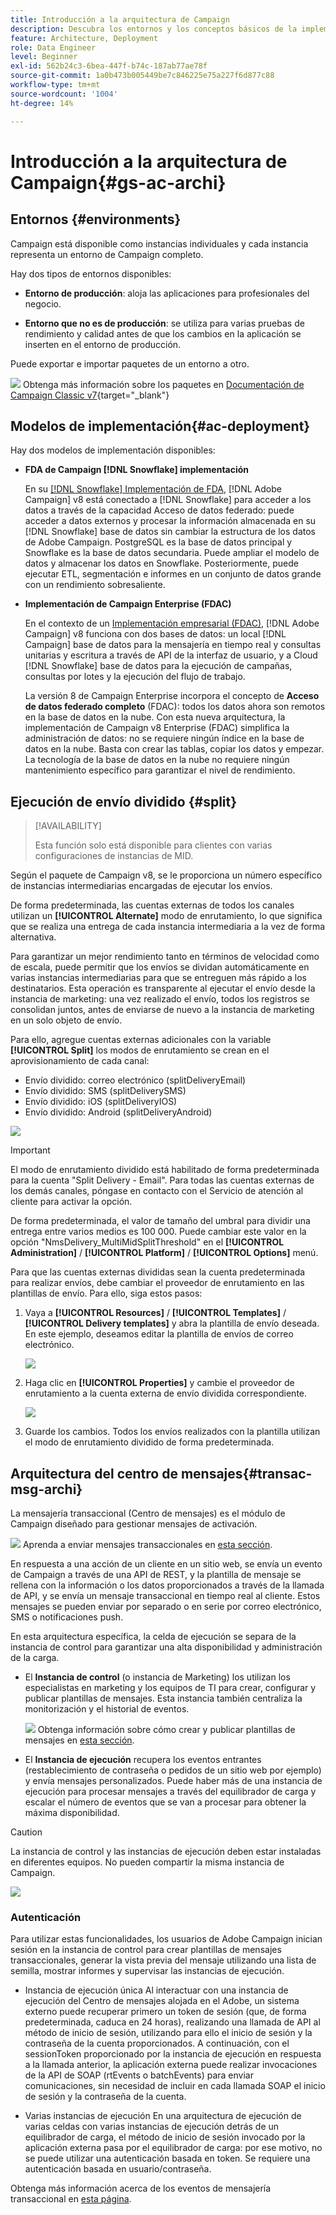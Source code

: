 ```yaml
---
title: Introducción a la arquitectura de Campaign
description: Descubra los entornos y los conceptos básicos de la implementación, incluido cómo informar sobre un entorno de campaña.
feature: Architecture, Deployment
role: Data Engineer
level: Beginner
exl-id: 562b24c3-6bea-447f-b74c-187ab77ae78f
source-git-commit: 1a0b473b005449be7c846225e75a227f6d877c88
workflow-type: tm+mt
source-wordcount: '1004'
ht-degree: 14%

---
```


# Introducción a la arquitectura de Campaign{#gs-ac-archi}

## Entornos {#environments}

Campaign está disponible como instancias individuales y cada instancia representa un entorno de Campaign completo.

Hay dos tipos de entornos disponibles:

* **Entorno de producción**: aloja las aplicaciones para profesionales del negocio.

* **Entorno que no es de producción**: se utiliza para varias pruebas de rendimiento y calidad antes de que los cambios en la aplicación se inserten en el entorno de producción.

Puede exportar e importar paquetes de un entorno a otro.

![](../assets/do-not-localize/book.png) Obtenga más información sobre los paquetes en [Documentación de Campaign Classic v7](https://experienceleague.adobe.com/docs/campaign-classic/using/getting-started/administration-basics/working-with-data-packages.html){target="_blank"}

## Modelos de implementación{#ac-deployment}

Hay dos modelos de implementación disponibles:

* **FDA de Campaign [!DNL Snowflake] implementación**

  En su [[!DNL Snowflake] Implementación de FDA](fda-deployment.md), [!DNL Adobe Campaign] v8 está conectado a [!DNL Snowflake] para acceder a los datos a través de la capacidad Acceso de datos federado: puede acceder a datos externos y procesar la información almacenada en su [!DNL Snowflake] base de datos sin cambiar la estructura de los datos de Adobe Campaign. PostgreSQL es la base de datos principal y Snowflake es la base de datos secundaria. Puede ampliar el modelo de datos y almacenar los datos en Snowflake. Posteriormente, puede ejecutar ETL, segmentación e informes en un conjunto de datos grande con un rendimiento sobresaliente.

* **Implementación de Campaign Enterprise (FDAC)**

  En el contexto de un [Implementación empresarial (FDAC)](enterprise-deployment.md), [!DNL Adobe Campaign] v8 funciona con dos bases de datos: un local [!DNL Campaign] base de datos para la mensajería en tiempo real y consultas unitarias y escritura a través de API de la interfaz de usuario, y a Cloud [!DNL Snowflake] base de datos para la ejecución de campañas, consultas por lotes y la ejecución del flujo de trabajo.

  La versión 8 de Campaign Enterprise incorpora el concepto de **Acceso de datos federado completo** (FDAC): todos los datos ahora son remotos en la base de datos en la nube. Con esta nueva arquitectura, la implementación de Campaign v8 Enterprise (FDAC) simplifica la administración de datos: no se requiere ningún índice en la base de datos en la nube. Basta con crear las tablas, copiar los datos y empezar. La tecnología de la base de datos en la nube no requiere ningún mantenimiento específico para garantizar el nivel de rendimiento.

## Ejecución de envío dividido {#split}

>[!AVAILABILITY]
>
>Esta función solo está disponible para clientes con varias configuraciones de instancias de MID.

Según el paquete de Campaign v8, se le proporciona un número específico de instancias intermediarias encargadas de ejecutar los envíos.

De forma predeterminada, las cuentas externas de todos los canales utilizan un **[!UICONTROL Alternate]** modo de enrutamiento, lo que significa que se realiza una entrega de cada instancia intermediaria a la vez de forma alternativa.

Para garantizar un mejor rendimiento tanto en términos de velocidad como de escala, puede permitir que los envíos se dividan automáticamente en varias instancias intermediarias para que se entreguen más rápido a los destinatarios. Esta operación es transparente al ejecutar el envío desde la instancia de marketing: una vez realizado el envío, todos los registros se consolidan juntos, antes de enviarse de nuevo a la instancia de marketing en un solo objeto de envío.

Para ello, agregue cuentas externas adicionales con la variable **[!UICONTROL Split]** los modos de enrutamiento se crean en el aprovisionamiento de cada canal:

* Envío dividido: correo electrónico (splitDeliveryEmail)
* Envío dividido: SMS (splitDeliverySMS)
* Envío dividido: iOS (splitDeliveryIOS)
* Envío dividido: Android (splitDeliveryAndroid)

![](assets/splitted-delivery.png)

>[!IMPORTANT]
>
>El modo de enrutamiento dividido está habilitado de forma predeterminada para la cuenta &quot;Split Delivery - Email&quot;. Para todas las cuentas externas de los demás canales, póngase en contacto con el Servicio de atención al cliente para activar la opción.
>
>De forma predeterminada, el valor de tamaño del umbral para dividir una entrega entre varios medios es 100 000. Puede cambiar este valor en la opción &quot;NmsDelivery_MultiMidSplitThreshold&quot; en el **[!UICONTROL Administration]** / **[!UICONTROL Platform]** / **[!UICONTROL Options]** menú.

Para que las cuentas externas divididas sean la cuenta predeterminada para realizar envíos, debe cambiar el proveedor de enrutamiento en las plantillas de envío. Para ello, siga estos pasos:

1. Vaya a **[!UICONTROL Resources]** / **[!UICONTROL Templates]** / **[!UICONTROL Delivery templates]** y abra la plantilla de envío deseada. En este ejemplo, deseamos editar la plantilla de envíos de correo electrónico.

   ![](assets/split-default-list.png)

1. Haga clic en **[!UICONTROL Properties]** y cambie el proveedor de enrutamiento a la cuenta externa de envío dividida correspondiente.

   ![](assets/split-default-delivery.png)

1. Guarde los cambios. Todos los envíos realizados con la plantilla utilizan el modo de enrutamiento dividido de forma predeterminada.

<!--In addition, you can select split external accounts as the default routing provider for all future delivery templates. To do this, change the value of the **[!UICONTROL xtkoption NmsBroadcast_DefaultProvider]** option to the name of the split account.

![](assets/split-default-options.png) -->

## Arquitectura del centro de mensajes{#transac-msg-archi}

La mensajería transaccional (Centro de mensajes) es el módulo de Campaign diseñado para gestionar mensajes de activación.

![](../assets/do-not-localize/glass.png) Aprenda a enviar mensajes transaccionales en [esta sección](../send/transactional.md).

En respuesta a una acción de un cliente en un sitio web, se envía un evento de Campaign a través de una API de REST, y la plantilla de mensaje se rellena con la información o los datos proporcionados a través de la llamada de API, y se envía un mensaje transaccional en tiempo real al cliente. Estos mensajes se pueden enviar por separado o en serie por correo electrónico, SMS o notificaciones push.

En esta arquitectura específica, la celda de ejecución se separa de la instancia de control para garantizar una alta disponibilidad y administración de la carga.

* El **Instancia de control** (o instancia de Marketing) los utilizan los especialistas en marketing y los equipos de TI para crear, configurar y publicar plantillas de mensajes. Esta instancia también centraliza la monitorización y el historial de eventos.

  ![](../assets/do-not-localize/glass.png) Obtenga información sobre cómo crear y publicar plantillas de mensajes en [esta sección](../send/transactional.md).

* El **Instancia de ejecución** recupera los eventos entrantes (restablecimiento de contraseña o pedidos de un sitio web por ejemplo) y envía mensajes personalizados. Puede haber más de una instancia de ejecución para procesar mensajes a través del equilibrador de carga y escalar el número de eventos que se van a procesar para obtener la máxima disponibilidad.

>[!CAUTION]
>
>La instancia de control y las instancias de ejecución deben estar instaladas en diferentes equipos. No pueden compartir la misma instancia de Campaign.

![](assets/messagecenter_diagram.png)

### Autenticación

Para utilizar estas funcionalidades, los usuarios de Adobe Campaign inician sesión en la instancia de control para crear plantillas de mensajes transaccionales, generar la vista previa del mensaje utilizando una lista de semilla, mostrar informes y supervisar las instancias de ejecución.

* Instancia de ejecución única Al interactuar con una instancia de ejecución del Centro de mensajes alojada en el Adobe, un sistema externo puede recuperar primero un token de sesión (que, de forma predeterminada, caduca en 24 horas), realizando una llamada de API al método de inicio de sesión, utilizando para ello el inicio de sesión y la contraseña de la cuenta proporcionados.
A continuación, con el sessionToken proporcionado por la instancia de ejecución en respuesta a la llamada anterior, la aplicación externa puede realizar invocaciones de la API de SOAP (rtEvents o batchEvents) para enviar comunicaciones, sin necesidad de incluir en cada llamada SOAP el inicio de sesión y la contraseña de la cuenta.

* Varias instancias de ejecución En una arquitectura de ejecución de varias celdas con varias instancias de ejecución detrás de un equilibrador de carga, el método de inicio de sesión invocado por la aplicación externa pasa por el equilibrador de carga: por ese motivo, no se puede utilizar una autenticación basada en token. Se requiere una autenticación basada en usuario/contraseña.

Obtenga más información acerca de los eventos de mensajería transaccional en [esta página](../send/event-processing.md).
